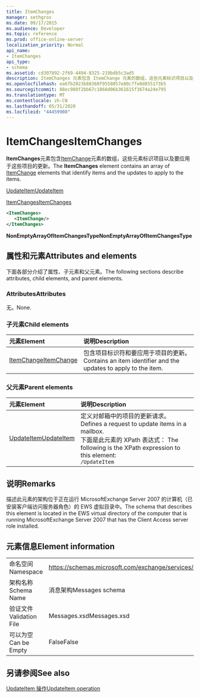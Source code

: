 ```yaml
---
title: ItemChanges
manager: sethgros
ms.date: 09/17/2015
ms.audience: Developer
ms.topic: reference
ms.prod: office-online-server
localization_priority: Normal
api_name:
- ItemChanges
api_type:
- schema
ms.assetid: cd307892-2f69-4494-8325-219bdb5c3ad5
description: ItemChanges 元素包含 ItemChange 元素的数组，这些元素标识项目以及要应用于这些项目的更新。
ms.openlocfilehash: ea6fb2023b88360f9558057e80c7fe0d855173b5
ms.sourcegitcommit: 88ec988f2bb67c1866d06b361615f3674a24e795
ms.translationtype: MT
ms.contentlocale: zh-CN
ms.lasthandoff: 05/31/2020
ms.locfileid: "44459908"
---
```

# <a name="itemchanges"></a><span data-ttu-id="77f08-103">ItemChanges</span><span class="sxs-lookup"><span data-stu-id="77f08-103">ItemChanges</span></span>

<span data-ttu-id="77f08-104">**ItemChanges**元素包含[ItemChange](itemchange.md)元素的数组，这些元素标识项目以及要应用于这些项目的更新。</span><span class="sxs-lookup"><span data-stu-id="77f08-104">The **ItemChanges** element contains an array of [ItemChange](itemchange.md) elements that identify items and the updates to apply to the items.</span></span> 
  
[<span data-ttu-id="77f08-105">UpdateItem</span><span class="sxs-lookup"><span data-stu-id="77f08-105">UpdateItem</span></span>](updateitem.md)
  
[<span data-ttu-id="77f08-106">ItemChanges</span><span class="sxs-lookup"><span data-stu-id="77f08-106">ItemChanges</span></span>](itemchanges.md)
  
```xml
<ItemChanges>
   <ItemChange/>
</ItemChanges>
```

 <span data-ttu-id="77f08-107">**NonEmptyArrayOfItemChangesType**</span><span class="sxs-lookup"><span data-stu-id="77f08-107">**NonEmptyArrayOfItemChangesType**</span></span>
## <a name="attributes-and-elements"></a><span data-ttu-id="77f08-108">属性和元素</span><span class="sxs-lookup"><span data-stu-id="77f08-108">Attributes and elements</span></span>

<span data-ttu-id="77f08-109">下面各部分介绍了属性、子元素和父元素。</span><span class="sxs-lookup"><span data-stu-id="77f08-109">The following sections describe attributes, child elements, and parent elements.</span></span>
  
### <a name="attributes"></a><span data-ttu-id="77f08-110">Attributes</span><span class="sxs-lookup"><span data-stu-id="77f08-110">Attributes</span></span>

<span data-ttu-id="77f08-111">无。</span><span class="sxs-lookup"><span data-stu-id="77f08-111">None.</span></span>
  
### <a name="child-elements"></a><span data-ttu-id="77f08-112">子元素</span><span class="sxs-lookup"><span data-stu-id="77f08-112">Child elements</span></span>

|<span data-ttu-id="77f08-113">**元素**</span><span class="sxs-lookup"><span data-stu-id="77f08-113">**Element**</span></span>|<span data-ttu-id="77f08-114">**说明**</span><span class="sxs-lookup"><span data-stu-id="77f08-114">**Description**</span></span>|
|:-----|:-----|
|[<span data-ttu-id="77f08-115">ItemChange</span><span class="sxs-lookup"><span data-stu-id="77f08-115">ItemChange</span></span>](itemchange.md) <br/> |<span data-ttu-id="77f08-116">包含项目标识符和要应用于项目的更新。</span><span class="sxs-lookup"><span data-stu-id="77f08-116">Contains an item identifier and the updates to apply to the item.</span></span>  <br/> |
   
### <a name="parent-elements"></a><span data-ttu-id="77f08-117">父元素</span><span class="sxs-lookup"><span data-stu-id="77f08-117">Parent elements</span></span>

|<span data-ttu-id="77f08-118">**元素**</span><span class="sxs-lookup"><span data-stu-id="77f08-118">**Element**</span></span>|<span data-ttu-id="77f08-119">**说明**</span><span class="sxs-lookup"><span data-stu-id="77f08-119">**Description**</span></span>|
|:-----|:-----|
|[<span data-ttu-id="77f08-120">UpdateItem</span><span class="sxs-lookup"><span data-stu-id="77f08-120">UpdateItem</span></span>](updateitem.md) <br/> |<span data-ttu-id="77f08-121">定义对邮箱中的项目的更新请求。</span><span class="sxs-lookup"><span data-stu-id="77f08-121">Defines a request to update items in a mailbox.</span></span>  <br/> <span data-ttu-id="77f08-122">下面是此元素的 XPath 表达式： </span><span class="sxs-lookup"><span data-stu-id="77f08-122">The following is the XPath expression to this element:</span></span>  <br/>  `/UpdateItem` <br/> |
   
## <a name="remarks"></a><span data-ttu-id="77f08-123">说明</span><span class="sxs-lookup"><span data-stu-id="77f08-123">Remarks</span></span>

<span data-ttu-id="77f08-124">描述此元素的架构位于正在运行 MicrosoftExchange Server 2007 的计算机（已安装客户端访问服务器角色）的 EWS 虚拟目录中。</span><span class="sxs-lookup"><span data-stu-id="77f08-124">The schema that describes this element is located in the EWS virtual directory of the computer that is running MicrosoftExchange Server 2007 that has the Client Access server role installed.</span></span>
  
## <a name="element-information"></a><span data-ttu-id="77f08-125">元素信息</span><span class="sxs-lookup"><span data-stu-id="77f08-125">Element information</span></span>

|||
|:-----|:-----|
|<span data-ttu-id="77f08-126">命名空间</span><span class="sxs-lookup"><span data-stu-id="77f08-126">Namespace</span></span>  <br/> |https://schemas.microsoft.com/exchange/services/2006/messages  <br/> |
|<span data-ttu-id="77f08-127">架构名称</span><span class="sxs-lookup"><span data-stu-id="77f08-127">Schema Name</span></span>  <br/> |<span data-ttu-id="77f08-128">消息架构</span><span class="sxs-lookup"><span data-stu-id="77f08-128">Messages schema</span></span>  <br/> |
|<span data-ttu-id="77f08-129">验证文件</span><span class="sxs-lookup"><span data-stu-id="77f08-129">Validation File</span></span>  <br/> |<span data-ttu-id="77f08-130">Messages.xsd</span><span class="sxs-lookup"><span data-stu-id="77f08-130">Messages.xsd</span></span>  <br/> |
|<span data-ttu-id="77f08-131">可以为空</span><span class="sxs-lookup"><span data-stu-id="77f08-131">Can be Empty</span></span>  <br/> |<span data-ttu-id="77f08-132">False</span><span class="sxs-lookup"><span data-stu-id="77f08-132">False</span></span>  <br/> |
   
## <a name="see-also"></a><span data-ttu-id="77f08-133">另请参阅</span><span class="sxs-lookup"><span data-stu-id="77f08-133">See also</span></span>



[<span data-ttu-id="77f08-134">UpdateItem 操作</span><span class="sxs-lookup"><span data-stu-id="77f08-134">UpdateItem operation</span></span>](updateitem-operation.md)

